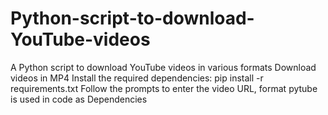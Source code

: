 # Python-script-to-download-YouTube-videos
A Python script to download YouTube videos in various formats
Download videos in MP4
Install the required dependencies: pip install -r requirements.txt
Follow the prompts to enter the video URL, format
pytube is used in code as Dependencies
